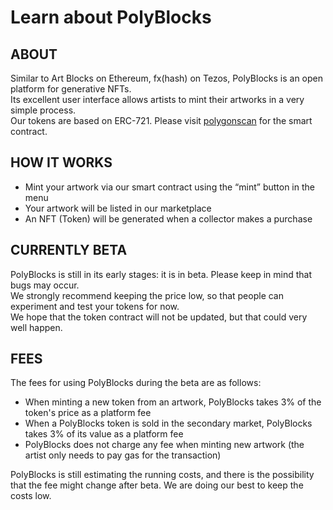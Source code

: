 
# Learn about PolyBlocks

## ABOUT

Similar to Art Blocks on Ethereum, fx(hash) on Tezos, PolyBlocks is an open platform for generative NFTs.  
Its excellent user interface allows artists to mint their artworks in a very simple process.  
Our tokens are based on ERC-721. Please visit <a href="https://polygonscan.com/address/0x0EbA52CccC57052CDB43EAE1D7d0B2715A0fe24E#code" target="_blank" rel="noreferrer" className="inline-anchor">polygonscan</a> for the smart contract.  

## HOW IT WORKS

- Mint your artwork via our smart contract using the “mint” button in the menu
- Your artwork will be listed in our marketplace
- An NFT (Token) will be generated when a collector makes a purchase


## CURRENTLY BETA

PolyBlocks is still in its early stages: it is in beta. Please keep in mind that bugs may occur.  
We strongly recommend keeping the price low, so that people can experiment and test your tokens for now.  
We hope that the token contract will not be updated, but that could very well happen.  

## FEES

The fees for using PolyBlocks during the beta are as follows:

- When minting a new token from an artwork, PolyBlocks takes 3% of the token's price as a platform fee
- When a PolyBlocks token is sold in the secondary market, PolyBlocks takes 3% of its value as a platform fee
- PolyBlocks does not charge any fee when minting new artwork (the artist only needs to pay gas for the transaction)

PolyBlocks is still estimating the running costs, and there is the possibility that the fee might change after beta. We are doing our best to keep the costs low.
